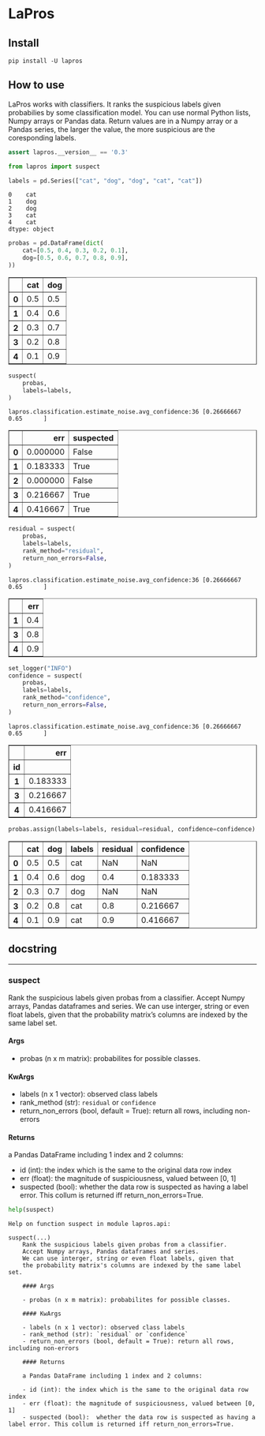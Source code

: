 LaPros
================

<!-- WARNING: THIS FILE WAS AUTOGENERATED! DO NOT EDIT! -->

## Install

`pip install -U lapros`

## How to use

LaPros works with classifiers. It ranks the suspicious labels given
probabilies by some classification model. You can use normal Python
lists, Numpy arrays or Pandas data. Return values are in a Numpy array
or a Pandas series, the larger the value, the more suspicious are the
coresponding labels.

``` python
assert lapros.__version__ == '0.3'
```

``` python
from lapros import suspect
```

``` python
labels = pd.Series(["cat", "dog", "dog", "cat", "cat"])
```

    0    cat
    1    dog
    2    dog
    3    cat
    4    cat
    dtype: object

``` python
probas = pd.DataFrame(dict(
    cat=[0.5, 0.4, 0.3, 0.2, 0.1],
    dog=[0.5, 0.6, 0.7, 0.8, 0.9],
))
```

<div>
<style scoped>
    .dataframe tbody tr th:only-of-type {
        vertical-align: middle;
    }

    .dataframe tbody tr th {
        vertical-align: top;
    }

    .dataframe thead th {
        text-align: right;
    }
</style>
<table border="1" class="dataframe">
  <thead>
    <tr style="text-align: right;">
      <th></th>
      <th>cat</th>
      <th>dog</th>
    </tr>
  </thead>
  <tbody>
    <tr>
      <th>0</th>
      <td>0.5</td>
      <td>0.5</td>
    </tr>
    <tr>
      <th>1</th>
      <td>0.4</td>
      <td>0.6</td>
    </tr>
    <tr>
      <th>2</th>
      <td>0.3</td>
      <td>0.7</td>
    </tr>
    <tr>
      <th>3</th>
      <td>0.2</td>
      <td>0.8</td>
    </tr>
    <tr>
      <th>4</th>
      <td>0.1</td>
      <td>0.9</td>
    </tr>
  </tbody>
</table>
</div>

``` python
suspect(
    probas,
    labels=labels,
)
```

    lapros.classification.estimate_noise.avg_confidence:36 [0.26666667 0.65      ]

<div>
<style scoped>
    .dataframe tbody tr th:only-of-type {
        vertical-align: middle;
    }

    .dataframe tbody tr th {
        vertical-align: top;
    }

    .dataframe thead th {
        text-align: right;
    }
</style>
<table border="1" class="dataframe">
  <thead>
    <tr style="text-align: right;">
      <th></th>
      <th>err</th>
      <th>suspected</th>
    </tr>
  </thead>
  <tbody>
    <tr>
      <th>0</th>
      <td>0.000000</td>
      <td>False</td>
    </tr>
    <tr>
      <th>1</th>
      <td>0.183333</td>
      <td>True</td>
    </tr>
    <tr>
      <th>2</th>
      <td>0.000000</td>
      <td>False</td>
    </tr>
    <tr>
      <th>3</th>
      <td>0.216667</td>
      <td>True</td>
    </tr>
    <tr>
      <th>4</th>
      <td>0.416667</td>
      <td>True</td>
    </tr>
  </tbody>
</table>
</div>

``` python
residual = suspect(
    probas,
    labels=labels,
    rank_method="residual",
    return_non_errors=False,
)
```

    lapros.classification.estimate_noise.avg_confidence:36 [0.26666667 0.65      ]

<div>
<style scoped>
    .dataframe tbody tr th:only-of-type {
        vertical-align: middle;
    }

    .dataframe tbody tr th {
        vertical-align: top;
    }

    .dataframe thead th {
        text-align: right;
    }
</style>
<table border="1" class="dataframe">
  <thead>
    <tr style="text-align: right;">
      <th></th>
      <th>err</th>
    </tr>
  </thead>
  <tbody>
    <tr>
      <th>1</th>
      <td>0.4</td>
    </tr>
    <tr>
      <th>3</th>
      <td>0.8</td>
    </tr>
    <tr>
      <th>4</th>
      <td>0.9</td>
    </tr>
  </tbody>
</table>
</div>

``` python
set_logger("INFO")
confidence = suspect(
    probas,
    labels=labels,
    rank_method="confidence",
    return_non_errors=False,
)
```

    lapros.classification.estimate_noise.avg_confidence:36 [0.26666667 0.65      ]

<div>
<style scoped>
    .dataframe tbody tr th:only-of-type {
        vertical-align: middle;
    }

    .dataframe tbody tr th {
        vertical-align: top;
    }

    .dataframe thead th {
        text-align: right;
    }
</style>
<table border="1" class="dataframe">
  <thead>
    <tr style="text-align: right;">
      <th></th>
      <th>err</th>
    </tr>
    <tr>
      <th>id</th>
      <th></th>
    </tr>
  </thead>
  <tbody>
    <tr>
      <th>1</th>
      <td>0.183333</td>
    </tr>
    <tr>
      <th>3</th>
      <td>0.216667</td>
    </tr>
    <tr>
      <th>4</th>
      <td>0.416667</td>
    </tr>
  </tbody>
</table>
</div>

``` python
probas.assign(labels=labels, residual=residual, confidence=confidence)
```

<div>
<style scoped>
    .dataframe tbody tr th:only-of-type {
        vertical-align: middle;
    }

    .dataframe tbody tr th {
        vertical-align: top;
    }

    .dataframe thead th {
        text-align: right;
    }
</style>
<table border="1" class="dataframe">
  <thead>
    <tr style="text-align: right;">
      <th></th>
      <th>cat</th>
      <th>dog</th>
      <th>labels</th>
      <th>residual</th>
      <th>confidence</th>
    </tr>
  </thead>
  <tbody>
    <tr>
      <th>0</th>
      <td>0.5</td>
      <td>0.5</td>
      <td>cat</td>
      <td>NaN</td>
      <td>NaN</td>
    </tr>
    <tr>
      <th>1</th>
      <td>0.4</td>
      <td>0.6</td>
      <td>dog</td>
      <td>0.4</td>
      <td>0.183333</td>
    </tr>
    <tr>
      <th>2</th>
      <td>0.3</td>
      <td>0.7</td>
      <td>dog</td>
      <td>NaN</td>
      <td>NaN</td>
    </tr>
    <tr>
      <th>3</th>
      <td>0.2</td>
      <td>0.8</td>
      <td>cat</td>
      <td>0.8</td>
      <td>0.216667</td>
    </tr>
    <tr>
      <th>4</th>
      <td>0.1</td>
      <td>0.9</td>
      <td>cat</td>
      <td>0.9</td>
      <td>0.416667</td>
    </tr>
  </tbody>
</table>
</div>

## docstring

------------------------------------------------------------------------

### suspect

Rank the suspicious labels given probas from a classifier. Accept Numpy
arrays, Pandas dataframes and series. We can use interger, string or
even float labels, given that the probability matrix’s columns are
indexed by the same label set.

#### Args

- probas (n x m matrix): probabilites for possible classes.

#### KwArgs

- labels (n x 1 vector): observed class labels
- rank_method (str): `residual` or `confidence`
- return_non_errors (bool, default = True): return all rows, including
  non-errors

#### Returns

a Pandas DataFrame including 1 index and 2 columns:

- id (int): the index which is the same to the original data row index
- err (float): the magnitude of suspiciousness, valued between \[0, 1\]
- suspected (bool): whether the data row is suspected as having a label
  error. This collum is returned iff return_non_errors=True.

``` python
help(suspect)
```

    Help on function suspect in module lapros.api:

    suspect(...)
        Rank the suspicious labels given probas from a classifier.
        Accept Numpy arrays, Pandas dataframes and series.
        We can use interger, string or even float labels, given that
        the probability matrix's columns are indexed by the same label set.
        
        #### Args
        
        - probas (n x m matrix): probabilites for possible classes.
        
        #### KwArgs
        
        - labels (n x 1 vector): observed class labels
        - rank_method (str): `residual` or `confidence`
        - return_non_errors (bool, default = True): return all rows, including non-errors
        
        #### Returns
        
        a Pandas DataFrame including 1 index and 2 columns:
        
        - id (int): the index which is the same to the original data row index
        - err (float): the magnitude of suspiciousness, valued between [0, 1]
        - suspected (bool):  whether the data row is suspected as having a label error. This collum is returned iff return_non_errors=True.
